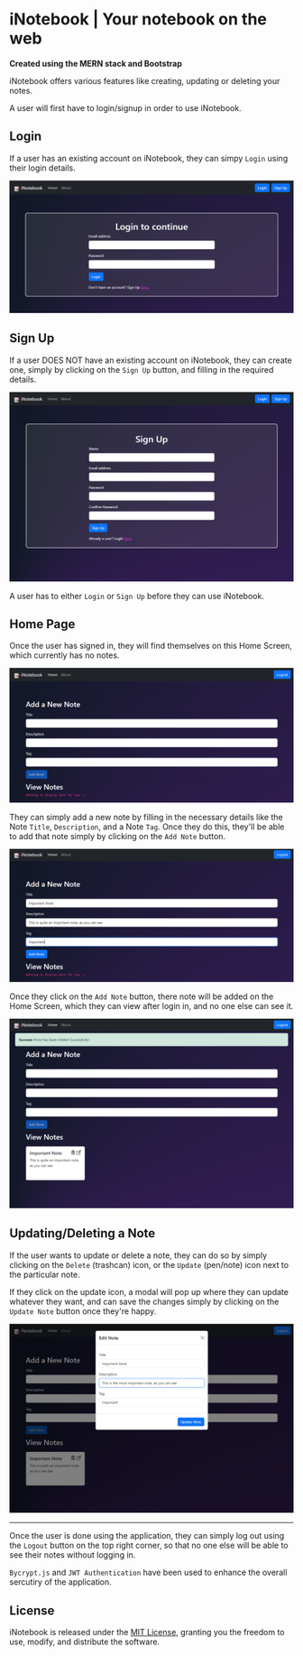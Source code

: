 # iNotebook | Your notebook on the web

**Created using the MERN stack and Bootstrap**

iNotebook offers various features like creating, updating or deleting your notes.

A user will first have to login/signup in order to use iNotebook.

## Login
If a user has an existing account on iNotebook, they can simpy `Login` using their login details.

![Login](/Screenshots/iNotebook_Login2.png)

## Sign Up
If a user DOES NOT have an existing account on iNotebook, they can create one, simply by clicking on the `Sign Up` button, and filling in the required details.

![Signup](/Screenshots/iNotebook_Signup1.png)

A user has to either `Login` or `Sign Up` before they can use iNotebook.

## Home Page

Once the user has signed in, they will find themselves on this Home Screen, which currently has no notes.

![Home_empty](/Screenshots/iNotebook_Home_empty2.png)


They can simply add a new note by filling in the necessary details like the Note `Title`, `Description`, and a Note `Tag`. Once they do this, they'll be able to add that note simply by clicking on the `Add Note` button.

![Details](/Screenshots/iNotebook_Details2.png)

Once they click on the `Add Note` button, there note will be added on the Home Screen, which they can view after login in, and no one else can see it.

![Home_filled](/Screenshots/iNotebook_Added_Note1.png)

## Updating/Deleting a Note

If the user wants to update or delete a note, they can do so by simply clicking on the `Delete` (trashcan) icon, or the `Update` (pen/note) icon next to the particular note.

If they click on the update icon, a modal will pop up where they can update whatever they want, and can save the changes simply by clicking on the `Update Note` button once they're happy.

![Update](/Screenshots/iNotebook_Updating_Note1.png)

---

Once the user is done using the application, they can simply log out using the `Logout` button on the top right corner, so that no one else will be able to see their notes without logging in.

`Bycrypt.js` and `JWT Authentication` have been used to enhance the overall sercutiry of the application.

## License

iNotebook is released under the [MIT License](LICENSE), granting you the freedom to use, modify, and distribute the software.